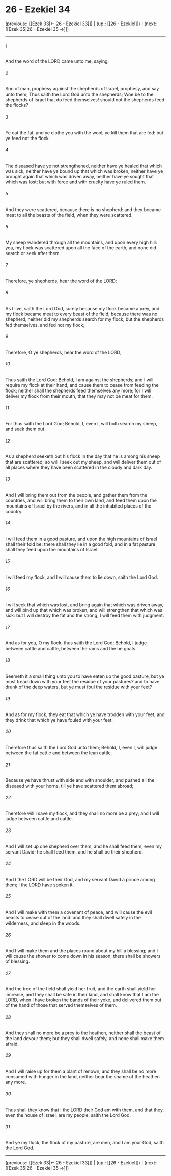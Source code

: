 # 26 - Ezekiel 34

(previous:: [[Ezek 33|← 26 - Ezekiel 33]]) | (up:: [[26 - Ezekiel]]) | (next:: [[Ezek 35|26 - Ezekiel 35 →]])

***


###### 1 
And the word of the LORD came unto me, saying, 

###### 2 
Son of man, prophesy against the shepherds of Israel, prophesy, and say unto them, Thus saith the Lord God unto the shepherds; Woe be to the shepherds of Israel that do feed themselves! should not the shepherds feed the flocks? 

###### 3 
Ye eat the fat, and ye clothe you with the wool, ye kill them that are fed: but ye feed not the flock. 

###### 4 
The diseased have ye not strengthened, neither have ye healed that which was sick, neither have ye bound up that which was broken, neither have ye brought again that which was driven away, neither have ye sought that which was lost; but with force and with cruelty have ye ruled them. 

###### 5 
And they were scattered, because there is no shepherd: and they became meat to all the beasts of the field, when they were scattered. 

###### 6 
My sheep wandered through all the mountains, and upon every high hill: yea, my flock was scattered upon all the face of the earth, and none did search or seek after them. 

###### 7 
Therefore, ye shepherds, hear the word of the LORD; 

###### 8 
As I live, saith the Lord God, surely because my flock became a prey, and my flock became meat to every beast of the field, because there was no shepherd, neither did my shepherds search for my flock, but the shepherds fed themselves, and fed not my flock; 

###### 9 
Therefore, O ye shepherds, hear the word of the LORD; 

###### 10 
Thus saith the Lord God; Behold, I am against the shepherds; and I will require my flock at their hand, and cause them to cease from feeding the flock; neither shall the shepherds feed themselves any more; for I will deliver my flock from their mouth, that they may not be meat for them. 

###### 11 
For thus saith the Lord God; Behold, I, even I, will both search my sheep, and seek them out. 

###### 12 
As a shepherd seeketh out his flock in the day that he is among his sheep that are scattered; so will I seek out my sheep, and will deliver them out of all places where they have been scattered in the cloudy and dark day. 

###### 13 
And I will bring them out from the people, and gather them from the countries, and will bring them to their own land, and feed them upon the mountains of Israel by the rivers, and in all the inhabited places of the country. 

###### 14 
I will feed them in a good pasture, and upon the high mountains of Israel shall their fold be: there shall they lie in a good fold, and in a fat pasture shall they feed upon the mountains of Israel. 

###### 15 
I will feed my flock, and I will cause them to lie down, saith the Lord God. 

###### 16 
I will seek that which was lost, and bring again that which was driven away, and will bind up that which was broken, and will strengthen that which was sick: but I will destroy the fat and the strong; I will feed them with judgment. 

###### 17 
And as for you, O my flock, thus saith the Lord God; Behold, I judge between cattle and cattle, between the rams and the he goats. 

###### 18 
Seemeth it a small thing unto you to have eaten up the good pasture, but ye must tread down with your feet the residue of your pastures? and to have drunk of the deep waters, but ye must foul the residue with your feet? 

###### 19 
And as for my flock, they eat that which ye have trodden with your feet; and they drink that which ye have fouled with your feet. 

###### 20 
Therefore thus saith the Lord God unto them; Behold, I, even I, will judge between the fat cattle and between the lean cattle. 

###### 21 
Because ye have thrust with side and with shoulder, and pushed all the diseased with your horns, till ye have scattered them abroad; 

###### 22 
Therefore will I save my flock, and they shall no more be a prey; and I will judge between cattle and cattle. 

###### 23 
And I will set up one shepherd over them, and he shall feed them, even my servant David; he shall feed them, and he shall be their shepherd. 

###### 24 
And I the LORD will be their God, and my servant David a prince among them; I the LORD have spoken it. 

###### 25 
And I will make with them a covenant of peace, and will cause the evil beasts to cease out of the land: and they shall dwell safely in the wilderness, and sleep in the woods. 

###### 26 
And I will make them and the places round about my hill a blessing; and I will cause the shower to come down in his season; there shall be showers of blessing. 

###### 27 
And the tree of the field shall yield her fruit, and the earth shall yield her increase, and they shall be safe in their land, and shall know that I am the LORD, when I have broken the bands of their yoke, and delivered them out of the hand of those that served themselves of them. 

###### 28 
And they shall no more be a prey to the heathen, neither shall the beast of the land devour them; but they shall dwell safely, and none shall make them afraid. 

###### 29 
And I will raise up for them a plant of renown, and they shall be no more consumed with hunger in the land, neither bear the shame of the heathen any more. 

###### 30 
Thus shall they know that I the LORD their God am with them, and that they, even the house of Israel, are my people, saith the Lord God. 

###### 31 
And ye my flock, the flock of my pasture, are men, and I am your God, saith the Lord God.

***

(previous:: [[Ezek 33|← 26 - Ezekiel 33]]) | (up:: [[26 - Ezekiel]]) | (next:: [[Ezek 35|26 - Ezekiel 35 →]])
